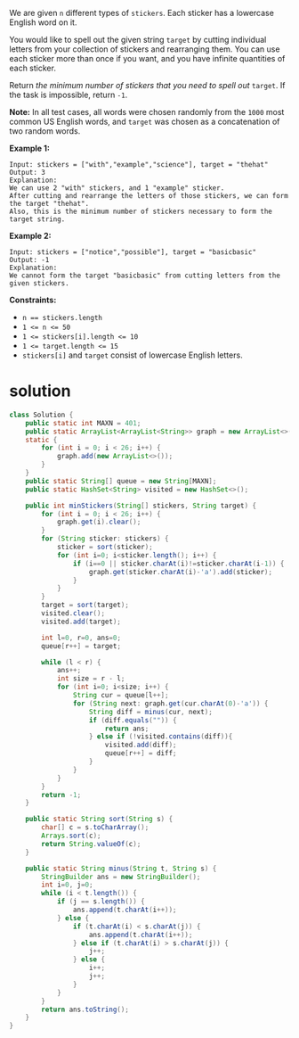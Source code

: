We are given `n` different types of `stickers`. Each sticker has a lowercase English word on it.

You would like to spell out the given string `target` by cutting individual letters from your collection of stickers and rearranging them. You can use each sticker more than once if you want, and you have infinite quantities of each sticker.

Return *the minimum number of stickers that you need to spell out* `target`. If the task is impossible, return `-1`.

**Note:** In all test cases, all words were chosen randomly from the `1000` most common US English words, and `target` was chosen as a concatenation of two random words.

 

**Example 1:**

```
Input: stickers = ["with","example","science"], target = "thehat"
Output: 3
Explanation:
We can use 2 "with" stickers, and 1 "example" sticker.
After cutting and rearrange the letters of those stickers, we can form the target "thehat".
Also, this is the minimum number of stickers necessary to form the target string.
```

**Example 2:**

```
Input: stickers = ["notice","possible"], target = "basicbasic"
Output: -1
Explanation:
We cannot form the target "basicbasic" from cutting letters from the given stickers.
```

 

**Constraints:**

- `n == stickers.length`
- `1 <= n <= 50`
- `1 <= stickers[i].length <= 10`
- `1 <= target.length <= 15`
- `stickers[i]` and `target` consist of lowercase English letters.

# solution

```java
class Solution {
    public static int MAXN = 401;
    public static ArrayList<ArrayList<String>> graph = new ArrayList<>();
    static {
		for (int i = 0; i < 26; i++) {
			graph.add(new ArrayList<>());
		}
	}
    public static String[] queue = new String[MAXN];
    public static HashSet<String> visited = new HashSet<>();

    public int minStickers(String[] stickers, String target) {
        for (int i = 0; i < 26; i++) {
			graph.get(i).clear();
		}
        for (String sticker: stickers) {
            sticker = sort(sticker);
            for (int i=0; i<sticker.length(); i++) {
                if (i==0 || sticker.charAt(i)!=sticker.charAt(i-1)) {
                    graph.get(sticker.charAt(i)-'a').add(sticker);
                }
            }
        }
        target = sort(target);
        visited.clear();
        visited.add(target);

        int l=0, r=0, ans=0;
        queue[r++] = target;

        while (l < r) {
            ans++;
            int size = r - l;
            for (int i=0; i<size; i++) {
                String cur = queue[l++];
                for (String next: graph.get(cur.charAt(0)-'a')) {
                    String diff = minus(cur, next);
                    if (diff.equals("")) {
                        return ans;
                    } else if (!visited.contains(diff)){
                        visited.add(diff);
                        queue[r++] = diff;
                    }
                }
            }
        }
        return -1;
    }

    public static String sort(String s) {
        char[] c = s.toCharArray();
        Arrays.sort(c);
        return String.valueOf(c);
    }

    public static String minus(String t, String s) {
        StringBuilder ans = new StringBuilder();
        int i=0, j=0;
        while (i < t.length()) {
            if (j == s.length()) {
                ans.append(t.charAt(i++));
            } else {
                if (t.charAt(i) < s.charAt(j)) {
                    ans.append(t.charAt(i++));
                } else if (t.charAt(i) > s.charAt(j)) {
                    j++;
                } else {
                    i++;
                    j++;
                }
            }
        }
        return ans.toString();
    }
}
```

